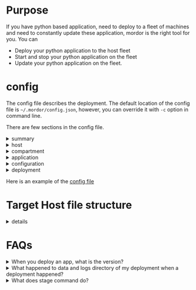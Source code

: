 # Purpose

If you have python based application, need to deploy to a fleet of machines and need to constantly update these application, mordor is the right tool for you. You can

* Deploy your python application to the host fleet
* Start and stop your python application on the fleet
* Update your python application on the fleet.

# config
The config file describes the deployment. The default location of the config file is `~/.mordor/config.json`, however, you can override it with `-c` option in command line.

There are few sections in the config file.

<details>
<summary>summary</summary>


```
{
    "hosts": [
        host1, host2, ...
    ],
    "compartments": [
        compartment1, compartment2, ...
    ],
    "applications": [
        application1, application2, ...

    ],
    "configurations": [
        configuration1, configuration2, ...
    ],
    "deployments": [
        deployment1, deployment2, ...
    ]

}
```
</details>

<details>
<summary>host</summary>

| field       | required  | description           | example    |
|-------------|-----------|-----------------------|------------|
| id          | Yes       | Unique id of the host | "myserver" |
| type        | Yes       | "ssh" or "container"t | "ssh"      |
| host        | Yes       | ssh name for the target, either the host itself or the host that the container runs in | "www.myserver.com" |
| container   | Optional  | the container name    | "test1"    |
| per_user    | Yes       | false if mordor is installed system wide or per user. | false |
| python2     | Optional  | python 2.x binary name | "python"  |
| python3     | Optional  | python 3.x binary name | "python3" |
| virtualenv  | Optional  | virtualenv binary name | "virtualenv-2" |

* If type is `"ssh"`, it means you can connect to it via ssh, the ssh target's name is specified by `host` field. Check your `~/.ssh/config` file.
* If type is `"container"`, it means the host is a container, you should be able to connect to the machine which this container lives in via ssh, the machine's target name is specified by `host` field. Check your `~/.ssh/config` file.
* If type is `"container"`, the `container` field specifies the container name.
* If per_user is `true`, then mordor is installed at `/etc/mordor`, otherwise, mordor is installed at `~/mordor` on the target, current user depend on your `~/.ssh/config`'s setting.
* The binary name for python 2 is different in different systems, it could be `python`, or could be `python2`, we make it configurable. If python 2 is not installed, you can omit this field.
* The binary name for python 3 is different in different systems, it could be `python`, or could be `python3`, we make it configurable. If python 3 is not installed, you can omit this field.
* We need to run virtualenv to create virtual environment, when python 3 is used, we will run virtualenv as a module, however, when python 2 is sued, we need to run virtualenv command, the virtualenv field tells the binary name for virtualenv. You can omit this field if python 2 is not installed. 
</details>

<details>
<summary>compartment</summary>

| field       | required  | description                  | example            |
|-------------|-----------|------------------------------|--------------------|
| id          | Yes       | Unique id of the compartment | "prod"             |
| host        | Yes       | the id of the `host` this compartment lives in | "myserver" |
</details>

<details>
<summary>application</summary>

| field           | required  | description                      | example            |
|-----------------|-----------|----------------------------------|--------------------|
| id              | Yes       | Unique id of the application     | "myserver"         |
| home_dir        | Yes       | The root of the source code of the application | "~/projects/myserver" |
| support_python2 | Optional  | Does this application support python 2? | false |
| support_python3 | Optional  | Does this application support python 3? | true |

* If your application does not support python 2, you can omit `support_python2` field
* If your application does not support python 3, you can omit `support_python3` field
</details>

<details>
<summary>configuration</summary>

| field           | required  | description                        | example              |
|-----------------|-----------|------------------------------------|----------------------|
| id              | Yes       | Unique id of the configuration     | "beta_server_config" |
| location        | Yes       | the filename for the configuration | "~/.configurations/beta_server_config.json" |
| type            | Yes       | is it a raw config file or a template ? | "raw"    |

* If type is `"raw"`, the file will be copied over to the host
* If type is `"template"`, the file is a template, the variable in the template will be replaced before copy over.
</details>

<details>
<summary>deployment</summary>

| field           | required  | description                         | example                  |
|-----------------|-----------|-------------------------------------|--------------------------|
| id              | Yes       | The Unique id of the deployment     | "beta_server_deployment" |
| application     | Yes       | The id of the application to deploy | "myserver"               |
| compartment     | Yes       | The id of the compartment for the deployment destination | "prod"   |
| use_python      | Yes       | specify which python version we are deploying, either "python2" or "python3" | "python2"   |
| configurations  | Optional  | list of mixed, see comment <1>      | ["beta_server_config"] |

* <1>: the list item could be a configuration id, such as "beta_server_config"
* <2>: the list item could be an anonymous configuration, such as below
```
{
    "location": "~/configs/beta_aws.json",
    "type": "raw"
}
```
</details>

Here is an example of the [config file](sample/config.json)

# Target Host file structure

<details>
<summary>details</summary>

```
MORDOR_ROOT
  |
  +-- applications
  |     |
  |     +-- application_id1
  |           |
  |           +-- version1
  |           |     |
  |           |     +-- src
  |           |     |
  |           |     +-- venv_p2
  |           |     |
  |           |     +-- venv_p3
  |           |
  |           +-- version2
  |                 |
  |                 +-- src
  |                 |
  |                 +-- venv_p2
  |                 |
  |                 +-- venv_p3
  |
  +-- compartments
        |
        +-- compartment_id1
        |     |
        |     +-- data
        |     |     |
        |     |     +-- deployment_id1
        |     |     |
        |     |     +-- deployment_id2
        |     |
        |     +-- logs
        |           |
        |           +-- deployment_id1
        |           |
        |           +-- deployment_id2
        |
        +-- deployments
              |
              +-- deployment_id1
                    |
                    +-- instances
                    |     |
                    |     +-- deployment_instance_id1
                    |     |     |
                    |     |     +-- config
                    |     |     |
                    |     |     +-- data     ==> symlink to deployment's data dir
                    |     |     |
                    |     |     +-- logs     ==> symlink to deployment's logs dir
                    |     |     |
                    |     |     +-- src      ==> symlink to application's particular version's src dir
                    |     |     |
                    |     |     +-- venv     ==> symlink to application's particular version's venv_p2 or venv_p3 dir
                    |     |
                    |     +-- deployment_instance_id2
                    |           |
                    |           +-- config
                    |           |
                    |           +-- data     ==> symlink to deployment's data dir
                    |           |
                    |           +-- logs     ==> symlink to deployment's logs dir
                    |           |
                    |           +-- src      ==> symlink to application's particular version's src dir
                    |           |
                    |           +-- venv     ==> symlink to application's particular version's venv_p2 or venv_p3 dir
                    |
                    +-- current              ==> symlink to the most recent instances
```
</details>



# FAQs
<details>
<summary>When you deploy an app, what is the version?</summary>

Each application should have a manifest.json file in the root of the source code directory. It looks like:
```
{
    "version": "0.0.1"
}
```

Once you make any change to your application, you need to bump the version. And then your application will be deployed to the new location without overwriting the existing running app on the host.

Note, a given version of app's code can be shared by many deployments on that host. It is also possible there are many deployments with each use different version of the same app. For example, you can have a production deployment running a stable version while the beta version running the most recent version of the code.

Do not update your code without bumping the version, in most cases, it is a bad idea, unless you are running a dev box and you are sure your deployment is the only deployment uses that code.
</details>

<details>
<summary>What happened to data and logs directory of my deployment when a deployment happened?</summary>

You log directory will not change, and the files in that directory will still be there.

You data directory will not change, and the files in that directory will still be there.

So you can expect your data will be kept cross deployments, but in general, keep state in local machine is not a good idea, you shuold consider to make your deployment stateless and applcation store state in the cloud.
</details>

<details>
<summary>What does stage command do?</summary>

Basically, it stages your code into the target deployment.
* If will copy your code to the host
* It will create a virtual environment if needed
* It will copy your configuration to the target deployment if you specify configurations.
* Every `stage` will create a deployment instance, which is a runtime environment that bundles the config, venv, src, logs and data directory. A deployment instance is very light-weight since except config directory, all otherr directory are simply symlinks.

<b>You need to manually stop your application, do the stage and start your application</b>
</details>
